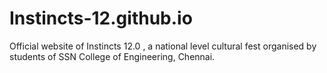 # Instincts-12.github.io
Official website of Instincts 12.0 , a national level cultural fest organised by students of SSN College of Engineering, Chennai.
